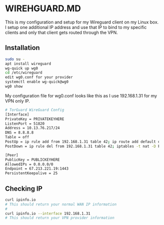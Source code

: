 # WIREHGUARD.MD

This is my configuration and setup for my Wireguard client on my Linux box. I setup one additional IP address and use that IP to bind to my specific clients and only that client gets routed through the VPN.

## Installation

```bash
sudo su - 
apt install wireguard
wg-quick up wg0
cd /etc/wireguard
edit wg0.conf for your provider
systemctl enable wg-quick@wg0
wg0 show
```

My configuration file for wg0.conf looks like this as I use 192.168.1.31 for my VPN only IP.

```bash
# TorGuard WireGuard Config
[Interface]
PrivateKey = PRIVATEKEYHERE
ListenPort = 51820
Address = 10.13.76.217/24
DNS = 8.8.8.8
Table = off
PostUp = ip rule add from 192.168.1.31 table 42; ip route add default dev %i table 42; iptables -t nat -A POSTROUTING -o %i -j MASQUERADE
PostDown = ip rule del from 192.168.1.31 table 42; iptables -t nat -D POSTROUTING -o %i -j MASQUERADE

[Peer]
PublicKey = PUBLICKEYHERE
AllowedIPs = 0.0.0.0/0
Endpoint = 67.213.221.19:1443
PersistentKeepalive = 25
```

## Checking IP

```bash
curl ipinfo.io
# This should return your normal WAN IP information
#
curl ipinfo.io --interface 192.168.1.31
# This should return your VPN provider information
